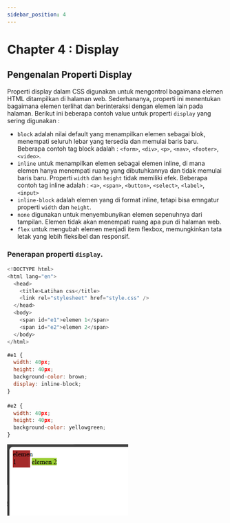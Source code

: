 ```yaml
---
sidebar_position: 4
---
```


# Chapter 4 : Display

## Pengenalan Properti Display

Properti display dalam CSS digunakan untuk mengontrol bagaimana elemen HTML ditampilkan di halaman web. Sederhananya, properti ini menentukan bagaimana elemen terlihat dan berinteraksi dengan elemen lain pada halaman. Berikut ini beberapa contoh value untuk properti `display` yang sering digunakan :

- `block` adalah nilai default yang menampilkan elemen sebagai blok, menempati seluruh lebar yang tersedia dan memulai baris baru. Beberapa contoh tag block adalah : `<form>`, `<div>`, `<p>`, `<nav>`, `<footer>`, `<video>`.
- `inline` untuk menampilkan elemen sebagai elemen inline, di mana elemen hanya menempati ruang yang dibutuhkannya dan tidak memulai baris baru. Properti `width` dan `height` tidak memiliki efek. Beberapa contoh tag inline adalah : `<a>`, `<span>`, `<button>`, `<select>`, `<label>`, `<input>`
- `inline-block` adalah elemen yang di format inline, tetapi bisa emngatur properti `width` dan `height`.
- `none` digunakan untuk menyembunyikan elemen sepenuhnya dari tampilan. Elemen tidak akan menempati ruang apa pun di halaman web.
- `flex` untuk mengubah elemen menjadi item flexbox, memungkinkan tata letak yang lebih fleksibel dan responsif.

### Penerapan properti `display`.

```js title="index.html"
<!DOCTYPE html>
<html lang="en">
  <head>
    <title>Latihan css</title>
    <link rel="stylesheet" href="style.css" />
  </head>
  <body>
    <span id="e1">elemen 1</span>
    <span id="e2">elemen 2</span>
  </body>
</html>

```

```js title="style.css"
#e1 {
  width: 40px;
  height: 40px;
  background-color: brown;
  display: inline-block;
}

#e2 {
  width: 40px;
  height: 40px;
  background-color: yellowgreen;
}

```

![Docusaurus Plushie](./img/gambar4.png)
